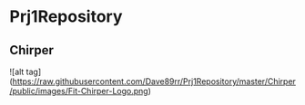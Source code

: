 # Prj1Repository
## Chirper

![alt tag] (https://raw.githubusercontent.com/Dave89rr/Prj1Repository/master/Chirper/public/images/Fit-Chirper-Logo.png)
